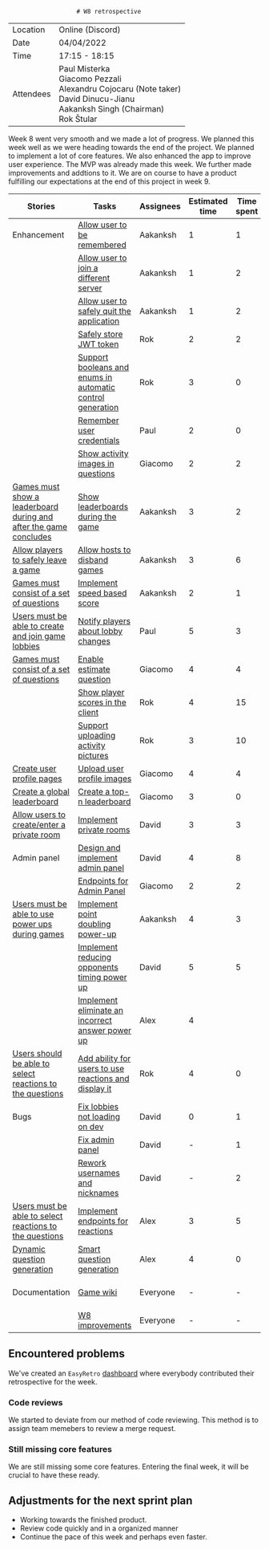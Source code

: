                        # W8 retrospective

|   |                                                                                                                                              |
|---|----------------------------------------------------------------------------------------------------------------------------------------------|
| Location  | Online (Discord)                                                                                                                             |
| Date		| 04/04/2022                                                                                                                                   |
| Time		| 17:15 - 18:15                                                                                                                              |
| Attendees	| Paul Misterka <br> Giacomo Pezzali <br> Alexandru Cojocaru (Note taker) <br> David Dinucu-Jianu <br>  Aakanksh Singh (Chairman) <br>Rok Štular|

Week 8 went very smooth and we made a lot of progress. We planned this week well as we were heading towards the end of the project. We planned to implement a lot of core features. We also enhanced the app to improve user experience. The MVP was already made this week. We further made improvements and addtions to it. We are on course to have a product fulfilling our expectations at the end of this project in week 9.

| Stories                                                                                                                                                                                                                                                                    | Tasks                                                                                                                                                                     | Assignees | Estimated time | Time spent | Done   | Notes                           |
| -------------------------------------------------------------------------------------------------------------------------------------------------------------------------------------------------------------------------------------------------------------------------- | ------------------------------------------------------------------------------------------------------------------------------------------------------------------------- | --------- | -------------- | ---------- | ------ | ------------------------------- |
| Enhancement | [Allow user to be remembered](https://gitlab.ewi.tudelft.nl/cse1105/2021-2022/team-repositories/oopp-group-60/repository-template/-/issues/220) | Aakanksh  | 1  | 1 | Yes | |
| | [Allow user to join a different server](https://gitlab.ewi.tudelft.nl/cse1105/2021-2022/team-repositories/oopp-group-60/repository-template/-/issues/199) | Aakanksh | 1 | 2 | Yes | |
| | [Allow user to safely quit the application](https://gitlab.ewi.tudelft.nl/cse1105/2021-2022/team-repositories/oopp-group-60/repository-template/-/issues/210) | Aakanksh | 1 | 2 | Yes | |
| | [Safely store JWT token](https://gitlab.ewi.tudelft.nl/cse1105/2021-2022/team-repositories/oopp-group-60/repository-template/-/issues/114) | Rok | 2 | 2 | No | |
| | [Support booleans and enums in automatic control generation](https://gitlab.ewi.tudelft.nl/cse1105/2021-2022/team-repositories/oopp-group-60/repository-template/-/issues/169) | Rok | 3 | 0 | No | |
| | [Remember user credentials](https://gitlab.ewi.tudelft.nl/cse1105/2021-2022/team-repositories/oopp-group-60/repository-template/-/issues/211) | Paul | 2 | 0 | No | |
| | [Show activity images in questions](https://gitlab.ewi.tudelft.nl/cse1105/2021-2022/team-repositories/oopp-group-60/repository-template/-/merge_requests/128) | Giacomo | 2 | 2 | Yes | |
| [Games must show a leaderboard during and after the game concludes](https://gitlab.ewi.tudelft.nl/cse1105/2021-2022/team-repositories/oopp-group-60/repository-template/-/issues/8) | [Show leaderboards during the game](https://gitlab.ewi.tudelft.nl/cse1105/2021-2022/team-repositories/oopp-group-60/repository-template/-/issues/209) | Aakanksh  | 3 | 2  | No | Already had some implementation |
| [](https://gitlab.ewi.tudelft.nl/cse1105/2021-2022/team-repositories/oopp-group-60/repository-template/-/issues/35)[Allow players to safely leave a game](https://gitlab.ewi.tudelft.nl/cse1105/2021-2022/team-repositories/oopp-group-60/repository-template/-/issues/35) | [Allow hosts to disband games](https://gitlab.ewi.tudelft.nl/cse1105/2021-2022/team-repositories/oopp-group-60/repository-template/-/issues/159) | Aakanksh  | 3 | 6 | Yes | Finish-up from W7 |
| [Games must consist of a set of questions](https://gitlab.ewi.tudelft.nl/cse1105/2021-2022/team-repositories/oopp-group-60/repository-template/-/issues/7) | [Implement speed based score](https://gitlab.ewi.tudelft.nl/cse1105/2021-2022/team-repositories/oopp-group-60/repository-template/-/issues/201) | Aakanksh  | 2 | 1 | No | Missing dependency |
| [Users must be able to create and join game lobbies](https://gitlab.ewi.tudelft.nl/cse1105/2021-2022/team-repositories/oopp-group-60/repository-template/-/issues/5) | [Notify players about lobby changes](https://gitlab.ewi.tudelft.nl/cse1105/2021-2022/team-repositories/oopp-group-60/repository-template/-/issues/155) | Paul | 5  | 3 | Yes | |
| [Games must consist of a set of questions](https://gitlab.ewi.tudelft.nl/cse1105/2021-2022/team-repositories/oopp-group-60/repository-template/-/issues/7) | [Enable estimate question](https://gitlab.ewi.tudelft.nl/cse1105/2021-2022/team-repositories/oopp-group-60/repository-template/-/issues/200) | Giacomo | 4 | 4 | Yes | |
| | [Show player scores in the client](https://gitlab.ewi.tudelft.nl/cse1105/2021-2022/team-repositories/oopp-group-60/repository-template/-/issues/196) | Rok | 4 | 15 | Yes | |
| | [Support uploading activity pictures](https://gitlab.ewi.tudelft.nl/cse1105/2021-2022/team-repositories/oopp-group-60/repository-template/-/issues/137) | Rok | 3 | 10 | Yes | |
| [Create user profile pages](https://gitlab.ewi.tudelft.nl/cse1105/2021-2022/team-repositories/oopp-group-60/repository-template/-/issues/45) | [Upload user profile images](https://gitlab.ewi.tudelft.nl/cse1105/2021-2022/team-repositories/oopp-group-60/repository-template/-/merge_requests/136) | Giacomo | 4 | 4 | Review | |
| [Create a global leaderboard](https://gitlab.ewi.tudelft.nl/cse1105/2021-2022/team-repositories/oopp-group-60/repository-template/-/issues/40) | [Create a top-n leaderboard](https://gitlab.ewi.tudelft.nl/cse1105/2021-2022/team-repositories/oopp-group-60/repository-template/-/issues/192) | Giacomo | 3 | 0 | No | |
| [Allow users to create/enter a private room](https://gitlab.ewi.tudelft.nl/cse1105/2021-2022/team-repositories/oopp-group-60/repository-template/-/issues/32) | [Implement private rooms](https://gitlab.ewi.tudelft.nl/cse1105/2021-2022/team-repositories/oopp-group-60/repository-template/-/issues/163) | David | 3 | 3 | Yes | |
| Admin panel | [Design and implement admin panel](https://gitlab.ewi.tudelft.nl/cse1105/2021-2022/team-repositories/oopp-group-60/repository-template/-/issues/207) | David | 4 | 8 | Yes | |
| | [Endpoints for Admin Panel](https://gitlab.ewi.tudelft.nl/cse1105/2021-2022/team-repositories/oopp-group-60/repository-template/-/merge_requests/122) | Giacomo | 2 | 2 | Yes | |
| [Users must be able to use power ups during games](https://gitlab.ewi.tudelft.nl/cse1105/2021-2022/team-repositories/oopp-group-60/repository-template/-/issues/9) | [Implement point doubling power-up](https://gitlab.ewi.tudelft.nl/cse1105/2021-2022/team-repositories/oopp-group-60/repository-template/-/issues/162) | Aakanksh | 4 | 3 | Yes | |
| | [Implement reducing opponents timing power up](https://gitlab.ewi.tudelft.nl/cse1105/2021-2022/team-repositories/oopp-group-60/repository-template/-/issues/189) | David | 5 | 5 | Yes | |
| | [Implement eliminate an incorrect answer power up](https://gitlab.ewi.tudelft.nl/cse1105/2021-2022/team-repositories/oopp-group-60/repository-template/-/issues/198) | Alex | 4 | | | |
| [Users should be able to select reactions to the questions](https://gitlab.ewi.tudelft.nl/cse1105/2021-2022/team-repositories/oopp-group-60/repository-template/-/issues/223) | [Add ability for users to use reactions and display it](https://gitlab.ewi.tudelft.nl/cse1105/2021-2022/team-repositories/oopp-group-60/repository-template/-/issues/206) | Rok | 4 | 0 | No | Missing dependency | 
| Bugs | [Fix lobbies not loading on dev](https://gitlab.ewi.tudelft.nl/cse1105/2021-2022/team-repositories/oopp-group-60/repository-template/-/issues/215) | David | 0 | 1 | Yes | |
| | [Fix admin panel](https://gitlab.ewi.tudelft.nl/cse1105/2021-2022/team-repositories/oopp-group-60/repository-template/-/issues/216) | David | \- | 1 | Yes | |
| | [Rework usernames and nicknames](https://gitlab.ewi.tudelft.nl/cse1105/2021-2022/team-repositories/oopp-group-60/repository-template/-/issues/197) | David | \- | 2 | Yes | |
| [Users must be able to select reactions to the questions](https://gitlab.ewi.tudelft.nl/cse1105/2021-2022/team-repositories/oopp-group-60/repository-template/-/issues/9) | [Implement endpoints for reactions](https://gitlab.ewi.tudelft.nl/cse1105/2021-2022/team-repositories/oopp-group-60/repository-template/-/issues/205) | Alex | 3 | 5 | Review | |
| [Dynamic question generation](https://gitlab.ewi.tudelft.nl/cse1105/2021-2022/team-repositories/oopp-group-60/repository-template/-/issues/56) | [Smart question generation](https://gitlab.ewi.tudelft.nl/cse1105/2021-2022/team-repositories/oopp-group-60/repository-template/-/issues/204) | Alex | 4 | 0 | No | |
| Documentation | [Game wiki](https://gitlab.ewi.tudelft.nl/cse1105/2021-2022/team-repositories/oopp-group-60/repository-template/-/issues/170)                                             | Everyone  | \-  | \- | | Ongoing from previous sprints |
| | [W8 improvements](https://gitlab.ewi.tudelft.nl/cse1105/2021-2022/team-repositories/oopp-group-60/repository-template/-/issues/213) | Everyone | \-  | \- | | |

## Encountered problems

We've created an `EasyRetro` [dashboard](https://easyretro.io/publicboard/XL0SczVulsXhoA3QfjB1IjlW1XU2/a0a50276-dc05-42c4-81cc-da20ba152cda) where everybody contributed their retrospective for the week.

### Code reviews
We started to deviate from our method of code reviewing. This method is to assign team memebers to review a merge request.

### Still missing core features
We are still missing some core features. Entering the final week, it will be crucial to have these ready. 

## Adjustments for the next sprint plan
- Working towards the finished product.
- Review code quickly and in a organized manner
- Continue the pace of this week and perhaps even faster.

